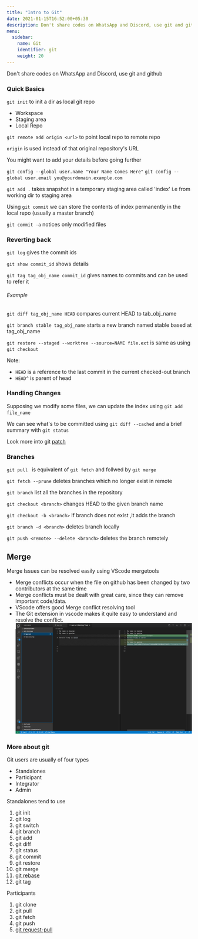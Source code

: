 ```yaml
---
title: "Intro to Git"
date: 2021-01-15T16:52:00+05:30
description: Don't share codes on WhatsApp and Discord, use git and github
menu:
  sidebar:
    name: Git
    identifier: git
    weight: 20
---
```


Don't share codes on WhatsApp and Discord, use git and github

### Quick Basics

`git init` to init a dir as local git repo

- Workspace
- Staging area
- Local Repo

`git remote add origin <url>` to point local repo to remote repo

`origin`  is used instead of that original repository's URL

You might want to add your details before going further

`git config --global user.name "Your Name Comes Here"`
`git config --global user.email you@yourdomain.example.com`

`git add .` takes snapshot in a temporary staging area called 'index' i.e from working dir to staging area

Using `git commit` we can store the contents of index permanently in the local repo (usually a master branch)

`git commit -a` notices only modified files

### Reverting back

`git log` gives the commit ids

`git show commit_id` shows details

`git tag tag_obj_name commit_id` gives names to commits and can be used to refer it

###### Example

`git diff tag_obj_name HEAD` compares current HEAD to tab_obj_name

`git branch stable tag_obj_name` starts a new branch named stable based at tag_obj_name

`git restore --staged --worktree --source=NAME file.ext` is same as using `git checkout`

Note:
- `HEAD` is a reference to the last commit in the current checked-out branch
- `HEAD^` is parent of head

### Handling Changes

Supposing we modify some files, we can update the index using `git add file_name`

We can see what's to be committed using `git diff --cached` and a brief summary with `git status`

Look more into git [patch](https://www.geeksforgeeks.org/using-patches-in-git/)

### Branches

`git pull ` is equivalent of `git fetch` and follwed by `git merge`

`git fetch --prune` deletes branches which no longer exist in remote 

`git branch` list all the branches in the repository

`git checkout <branch>` changes HEAD to the given branch name

`git checkout -b <branch>` If branch does not exist ,it adds the branch

`git branch -d <branch>` deletes branch locally

`git push <remote> --delete <branch>` deletes the branch remotely

## Merge
Merge Issues can be resolved easily using VScode mergetools
* Merge conflicts occur when the file on github has been changed by two contributors at the same time
* Merge conflicts must be dealt with great care, since they can remove important code/data.
* VScode offers good Merge conflict resolving tool
* The Git extension in vscode makes it quite easy to understand and resolve the conflict.
![](vscode.png)

### More about git

Git users are usually of four types
- Standalones
- Participant
- Integrator
- Admin

Standalones tend to use
1. git init
2. git log
3. git switch
4. git branch
5. git add
6. git diff
7. git status
8. git commit
9. git restore
10. git merge
11. [git rebase](https://git-scm.com/docs/git-rebase)
12. git tag

Participants
1. git clone
2. git pull
3. git fetch
4. git push
5. [git request-pull](https://git-scm.com/docs/git-request-pull)


